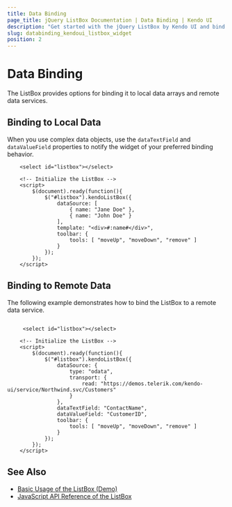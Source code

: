 ```yaml
---
title: Data Binding
page_title: jQuery ListBox Documentation | Data Binding | Kendo UI
description: "Get started with the jQuery ListBox by Kendo UI and bind the widget to local data arrays or remote data services."
slug: databinding_kendoui_listbox_widget
position: 2
---
```


# Data Binding

The ListBox provides options for binding it to local data arrays and remote data services.

## Binding to Local Data

When you use complex data objects, use the `dataTextField` and `dataValueField` properties to notify the widget of your preferred binding behavior.

```dojo
    <select id="listbox"></select>

    <!-- Initialize the ListBox -->
    <script>
        $(document).ready(function(){
            $("#listbox").kendoListBox({
                dataSource: [
                    { name: "Jane Doe" },
                    { name: "John Doe" }
                ],
                template: "<div>#:name#</div>",
                toolbar: {
                    tools: [ "moveUp", "moveDown", "remove" ]
                }
            });
        });
    </script>
```

## Binding to Remote Data

The following example demonstrates how to bind the ListBox to a remote data service.

```dojo

     <select id="listbox"></select>

    <!-- Initialize the ListBox -->
    <script>
        $(document).ready(function(){
            $("#listbox").kendoListBox({
                dataSource: {
                    type: "odata",
                    transport: {
                        read: "https://demos.telerik.com/kendo-ui/service/Northwind.svc/Customers"
                    }
                },
                dataTextField: "ContactName",
                dataValueField: "CustomerID",
                toolbar: {
                    tools: [ "moveUp", "moveDown", "remove" ]
                }
            });
        });
    </script>
```

## See Also

* [Basic Usage of the ListBox (Demo)](http://demos.telerik.com/kendo-ui/listbox/index)
* [JavaScript API Reference of the ListBox](/api/javascript/ui/listbox)
